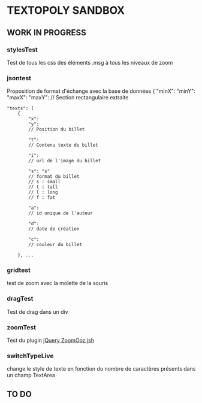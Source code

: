 # TEXTOPOLY SANDBOX

## WORK IN PROGRESS

### stylesTest
Test de tous les css des éléments .msg à tous les niveaux de zoom


### jsontest
Proposition de format d'échange avec la base de données
{
	"minX": 
	"minY": 
	"maxX": 
	"maxY": 
	// Section rectangulaire extraite
	
	"texts": [
		{
			"x":
			"y": 
			// Position du billet 
			
			"t": 
			// Contenu texte du billet
			
			"i":
			// url de l'image du billet 
			
			"s": "s"
			// format du billet 
			// s : small
			// t : tall
			// l : long
			// f : fat
			
			"a": 
			// id unique de l'auteur
			
			"d": 
			// date de création 
			
			"c":
			// couleur du billet
			
		}, ...

### gridtest
test de zoom avec la molette de la souris

### dragTest
Test de drag dans un div

### zoomTest
Test du plugin [jQuery ZoomOoz.jsh](http://janne.aukia.com/zoomooz/)

### switchTypeLive
change le style de texte en fonction du nombre de caractères présents dans un champ TextArea

## TO DO
